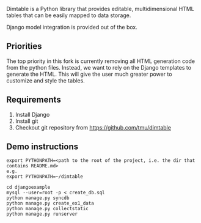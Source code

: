 Dimtable is a Python library that provides editable, multidimensional HTML tables that can be easily mapped to data storage. 

Django model integration is provided out of the box. 

Priorities
----------

The top priority in this fork is currently removing all HTML generation code from the python files. Instead,
we want to rely on the Django templates to generate the HTML. This will give the user much greater power to customize
and style the tables.

Requirements
------------

1. Install Django 
2. Install git 
3. Checkout git repository from https://github.com/tmu/dimtable


Demo instructions
-----------------
    
    export PYTHONPATH=<path to the root of the project, i.e. the dir that contains README.md>
    e.g.
    export PYTHONPATH=~/dimtable

    cd djangoexample
    mysql --user=root -p < create_db.sql
    python manage.py syncdb
    python manage.py create_ex1_data
    python manage.py collectstatic
    python manage.py runserver


